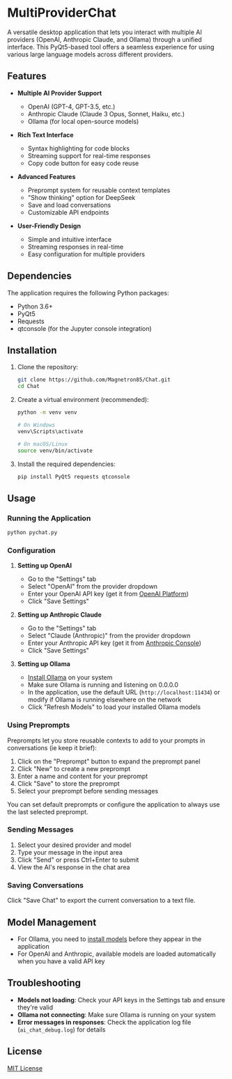 # MultiProviderChat

A versatile desktop application that lets you interact with multiple AI providers (OpenAI, Anthropic Claude, and Ollama) through a unified interface. This PyQt5-based tool offers a seamless experience for using various large language models across different providers.

## Features

- **Multiple AI Provider Support**
  - OpenAI (GPT-4, GPT-3.5, etc.)
  - Anthropic Claude (Claude 3 Opus, Sonnet, Haiku, etc.)
  - Ollama (for local open-source models)

- **Rich Text Interface**
  - Syntax highlighting for code blocks
  - Streaming support for real-time responses
  - Copy code button for easy code reuse

- **Advanced Features**
  - Preprompt system for reusable context templates
  - "Show thinking" option for DeepSeek
  - Save and load conversations
  - Customizable API endpoints

- **User-Friendly Design**
  - Simple and intuitive interface
  - Streaming responses in real-time
  - Easy configuration for multiple providers

## Dependencies

The application requires the following Python packages:

- Python 3.6+
- PyQt5
- Requests
- qtconsole (for the Jupyter console integration)

## Installation

1. Clone the repository:
   ```bash
   git clone https://github.com/Magnetron85/Chat.git
   cd Chat
   ```

2. Create a virtual environment (recommended):
   ```bash
   python -m venv venv
   
   # On Windows
   venv\Scripts\activate
   
   # On macOS/Linux
   source venv/bin/activate
   ```

3. Install the required dependencies:
   ```bash
   pip install PyQt5 requests qtconsole
   ```

## Usage

### Running the Application

```bash
python pychat.py
```

### Configuration

1. **Setting up OpenAI**
   - Go to the "Settings" tab
   - Select "OpenAI" from the provider dropdown
   - Enter your OpenAI API key (get it from [OpenAI Platform](https://platform.openai.com/))
   - Click "Save Settings"

2. **Setting up Anthropic Claude**
   - Go to the "Settings" tab
   - Select "Claude (Anthropic)" from the provider dropdown
   - Enter your Anthropic API key (get it from [Anthropic Console](https://console.anthropic.com/))
   - Click "Save Settings"

3. **Setting up Ollama**
   - [Install Ollama](https://ollama.ai/) on your system
   - Make sure Ollama is running and listening on 0.0.0.0 
   - In the application, use the default URL (`http://localhost:11434`) or modify if Ollama is running elsewhere on the network
   - Click "Refresh Models" to load your installed Ollama models

### Using Preprompts

Preprompts let you store reusable contexts to add to your prompts in conversations (ie keep it brief):

1. Click on the "Preprompt" button to expand the preprompt panel
2. Click "New" to create a new preprompt 
3. Enter a name and content for your preprompt
4. Click "Save" to store the preprompt
5. Select your preprompt before sending messages

You can set default preprompts or configure the application to always use the last selected preprompt.

### Sending Messages

1. Select your desired provider and model
2. Type your message in the input area
3. Click "Send" or press Ctrl+Enter to submit
4. View the AI's response in the chat area

### Saving Conversations

Click "Save Chat" to export the current conversation to a text file.

## Model Management

- For Ollama, you need to [install models](https://ollama.ai/library) before they appear in the application
- For OpenAI and Anthropic, available models are loaded automatically when you have a valid API key

## Troubleshooting

- **Models not loading**: Check your API keys in the Settings tab and ensure they're valid
- **Ollama not connecting**: Make sure Ollama is running on your system
- **Error messages in responses**: Check the application log file (`ai_chat_debug.log`) for details

## License

[MIT License](LICENSE)
